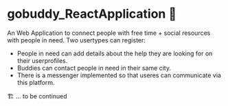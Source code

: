 # gobuddy_ReactApplication 👾 
An Web Application to connect people with free time + social resources with people in need.
Two usertypes can register: 
- People in need can add details about the help they are looking for on their userprofiles.
- Buddies can contact people in need in their same city.
- There is a messenger implemented so that useres can communicate via this platform.

 🏗  ... to be continued 
